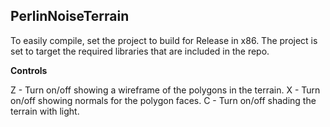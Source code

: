 ## PerlinNoiseTerrain
To easily compile, set the project to build for Release in x86. The project is set to target the required libraries that are included in the repo.

**Controls**

Z - Turn on/off showing a wireframe of the polygons in the terrain.
X - Turn on/off showing normals for the polygon faces.
C - Turn on/off shading the terrain with light.

